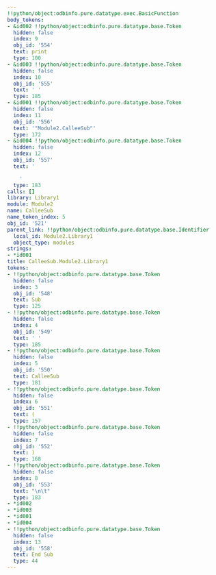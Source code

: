 ```yaml
---
!!python/object:odbinfo.pure.datatype.exec.BasicFunction
body_tokens:
- &id002 !!python/object:odbinfo.pure.datatype.base.Token
  hidden: false
  index: 9
  obj_id: '554'
  text: print
  type: 100
- &id003 !!python/object:odbinfo.pure.datatype.base.Token
  hidden: false
  index: 10
  obj_id: '555'
  text: ' '
  type: 185
- &id001 !!python/object:odbinfo.pure.datatype.base.Token
  hidden: false
  index: 11
  obj_id: '556'
  text: '"Module2.CalleeSub"'
  type: 172
- &id004 !!python/object:odbinfo.pure.datatype.base.Token
  hidden: false
  index: 12
  obj_id: '557'
  text: '

    '
  type: 183
calls: []
library: Library1
module: Module2
name: CalleeSub
name_token_index: 5
obj_id: '521'
parent_link: !!python/object:odbinfo.pure.datatype.base.Identifier
  local_id: Module2.Library1
  object_type: modules
strings:
- *id001
title: CalleeSub.Module2.Library1
tokens:
- !!python/object:odbinfo.pure.datatype.base.Token
  hidden: false
  index: 3
  obj_id: '548'
  text: Sub
  type: 125
- !!python/object:odbinfo.pure.datatype.base.Token
  hidden: false
  index: 4
  obj_id: '549'
  text: ' '
  type: 185
- !!python/object:odbinfo.pure.datatype.base.Token
  hidden: false
  index: 5
  obj_id: '550'
  text: CalleeSub
  type: 181
- !!python/object:odbinfo.pure.datatype.base.Token
  hidden: false
  index: 6
  obj_id: '551'
  text: (
  type: 157
- !!python/object:odbinfo.pure.datatype.base.Token
  hidden: false
  index: 7
  obj_id: '552'
  text: )
  type: 168
- !!python/object:odbinfo.pure.datatype.base.Token
  hidden: false
  index: 8
  obj_id: '553'
  text: "\n\t"
  type: 183
- *id002
- *id003
- *id001
- *id004
- !!python/object:odbinfo.pure.datatype.base.Token
  hidden: false
  index: 13
  obj_id: '558'
  text: End Sub
  type: 44
---
```

